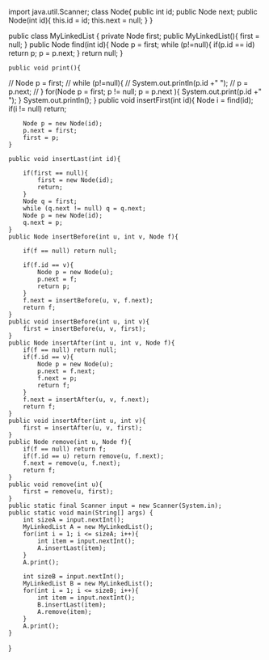 import java.util.Scanner;
class Node{
    public int id;
    public Node next;
    public Node(int id){
        this.id = id;
        this.next = null;
    }
}

public class MyLinkedList {
    private Node first;
    public MyLinkedList(){
        first = null;
    }
    public  Node find(int id){
        Node p = first;
        while (p!=null){
            if(p.id == id) return p;
            p = p.next;
        }
        return null;
    }

    public void print(){
//        Node p = first;
//        while (p!=null){
//            System.out.println(p.id +" ");
//            p = p.next;
//        }
        for(Node p = first; p != null; p = p.next ){
            System.out.print(p.id +" ");
        }
        System.out.println();
    }
    public void insertFirst(int id){
        Node i = find(id);
        if(i != null) return;

        Node p = new Node(id);
        p.next = first;
        first = p;
    }

    public void insertLast(int id){

        if(first == null){
            first = new Node(id);
            return;
        }
        Node q = first;
        while (q.next != null) q = q.next;
        Node p = new Node(id);
        q.next = p;
    }
    public Node insertBefore(int u, int v, Node f){

        if(f == null) return null;

        if(f.id == v){
            Node p = new Node(u);
            p.next = f;
            return p;
        }
        f.next = insertBefore(u, v, f.next);
        return f;
    }
    public void insertBefore(int u, int v){
        first = insertBefore(u, v, first);
    }
    public Node insertAfter(int u, int v, Node f){
        if(f == null) return null;
        if(f.id == v){
            Node p = new Node(u);
            p.next = f.next;
            f.next = p;
            return f;
        }
        f.next = insertAfter(u, v, f.next);
        return f;
    }
    public void insertAfter(int u, int v){
        first = insertAfter(u, v, first);
    }
    public Node remove(int u, Node f){
        if(f == null) return f;
        if(f.id == u) return remove(u, f.next);
        f.next = remove(u, f.next);
        return f;
    }
    public void remove(int u){
        first = remove(u, first);
    }
    public static final Scanner input = new Scanner(System.in);
    public static void main(String[] args) {
        int sizeA = input.nextInt();
        MyLinkedList A = new MyLinkedList();
        for(int i = 1; i <= sizeA; i++){
            int item = input.nextInt();
            A.insertLast(item);
        }
        A.print();

        int sizeB = input.nextInt();
        MyLinkedList B = new MyLinkedList();
        for(int i = 1; i <= sizeB; i++){
            int item = input.nextInt();
            B.insertLast(item);
            A.remove(item);
        }
        A.print();
    }
}
